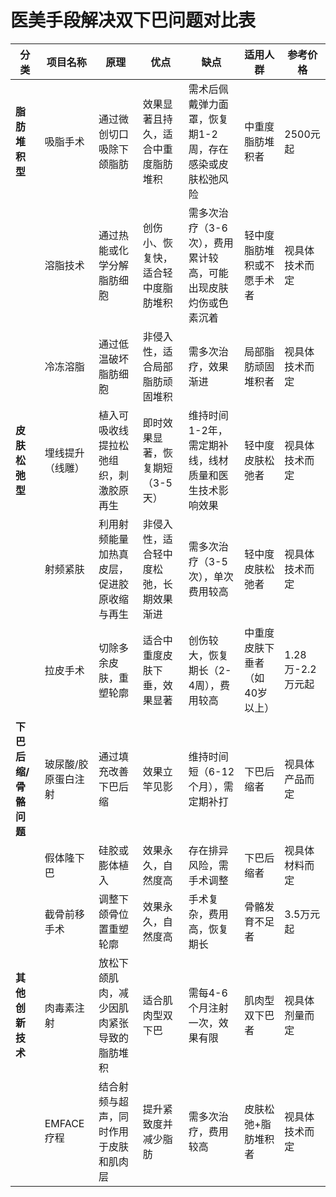 # 医美手段解决双下巴问题对比表

| **分类**            | **项目名称**       | **原理**                                                                 | **优点**                                                                 | **缺点**                                                                 | **适用人群**                     | **参考价格**       |
|---------------------|--------------------|--------------------------------------------------------------------------|--------------------------------------------------------------------------|--------------------------------------------------------------------------|----------------------------------|--------------------|
| **脂肪堆积型**      | 吸脂手术           | 通过微创切口吸除下颌脂肪                                                 | 效果显著且持久，适合中重度脂肪堆积                                       | 需术后佩戴弹力面罩，恢复期1-2周，存在感染或皮肤松弛风险                 | 中重度脂肪堆积者                 | 2500元起           |
|                     | 溶脂技术           | 通过热能或化学分解脂肪细胞                                               | 创伤小、恢复快，适合轻中度脂肪堆积                                       | 需多次治疗（3-6次），费用累计较高，可能出现皮肤灼伤或色素沉着           | 轻中度脂肪堆积或不愿手术者       | 视具体技术而定     |
|                     | 冷冻溶脂           | 通过低温破坏脂肪细胞                                                     | 非侵入性，适合局部脂肪顽固堆积                                           | 需多次治疗，效果渐进                                                     | 局部脂肪顽固堆积者               | 视具体技术而定     |
| **皮肤松弛型**      | 埋线提升（线雕）   | 植入可吸收线提拉松弛组织，刺激胶原再生                                   | 即时效果显著，恢复期短（3-5天）                                          | 维持时间1-2年，需定期补线，线材质量和医生技术影响效果                   | 轻中度皮肤松弛者                 | 视具体技术而定     |
|                     | 射频紧肤           | 利用射频能量加热真皮层，促进胶原收缩与再生                               | 非侵入性，适合轻中度松弛，长期效果渐进                                   | 需多次治疗（3-5次），单次费用较高                                       | 轻中度皮肤松弛者                 | 视具体技术而定     |
|                     | 拉皮手术           | 切除多余皮肤，重塑轮廓                                                   | 适合中重度皮肤下垂，效果显著                                             | 创伤较大，恢复期长（2-4周），费用较高                                   | 中重度皮肤下垂者（如40岁以上）   | 1.28万-2.2万元起   |
| **下巴后缩/骨骼问题**| 玻尿酸/胶原蛋白注射| 通过填充改善下巴后缩                                                     | 效果立竿见影                                                             | 维持时间短（6-12个月），需定期补打                                       | 下巴后缩者                       | 视具体产品而定     |
|                     | 假体隆下巴         | 硅胶或膨体植入                                                           | 效果永久，自然度高                                                       | 存在排异风险，需手术调整                                                 | 下巴后缩者                       | 视具体材料而定     |
|                     | 截骨前移手术       | 调整下颌骨位置重塑轮廓                                                   | 效果永久，自然度高                                                       | 手术复杂，费用高，恢复期长                                               | 骨骼发育不足者                   | 3.5万元起          |
| **其他创新技术**    | 肉毒素注射         | 放松下颌肌肉，减少因肌肉紧张导致的脂肪堆积                               | 适合肌肉型双下巴                                                         | 需每4-6个月注射一次，效果有限                                            | 肌肉型双下巴者                   | 视具体剂量而定     |
|                     | EMFACE疗程         | 结合射频与超声，同时作用于皮肤和肌肉层                                   | 提升紧致度并减少脂肪                                                     | 需多次治疗，费用较高                                                     | 皮肤松弛+脂肪堆积者              | 视具体技术而定     |
